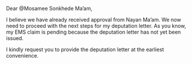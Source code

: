 Dear @Mosamee Sonkhede Ma’am,

I believe we have already received approval from Nayan Ma’am. We now need to proceed with the next steps for my deputation letter.
As you know, my EMS claim is pending because the deputation letter has not yet been issued.

I kindly request you to provide the deputation letter at the earliest convenience.
